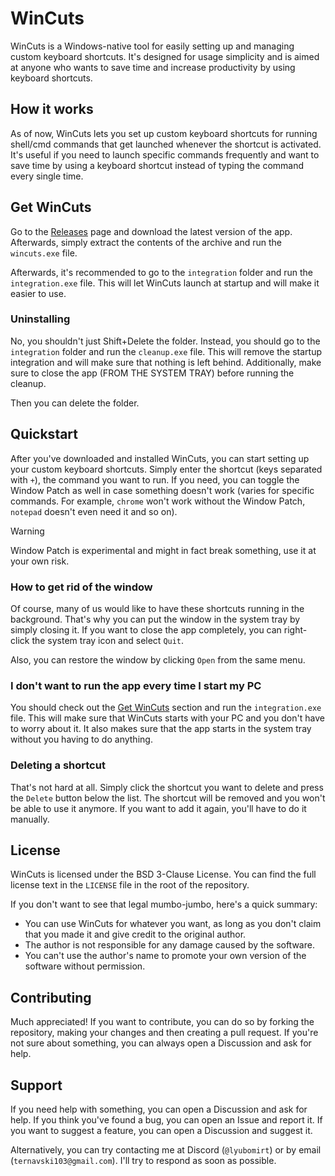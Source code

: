 # WinCuts

WinCuts is a Windows-native tool for easily setting up and managing custom keyboard shortcuts. It's designed for usage simplicity and is aimed at anyone who wants to save time and increase productivity by using keyboard shortcuts. 

## How it works

As of now, WinCuts lets you set up custom keyboard shortcuts for running shell/cmd commands that get launched whenever the shortcut is activated. It's useful if you need to launch specific commands frequently and want to save time by using a keyboard shortcut instead of typing the command every single time.

## Get WinCuts

Go to the [Releases](https://github.com/LyubomirT/wincuts/releases) page and download the latest version of the app. Afterwards, simply extract the contents of the archive and run the `wincuts.exe` file.

Afterwards, it's recommended to go to the `integration` folder and run the `integration.exe` file. This will let WinCuts launch at startup and will make it easier to use.

### Uninstalling

No, you shouldn't just Shift+Delete the folder. Instead, you should go to the `integration` folder and run the `cleanup.exe` file. This will remove the startup integration and will make sure that nothing is left behind. Additionally, make sure to close the app (FROM THE SYSTEM TRAY) before running the cleanup.

Then you can delete the folder.

## Quickstart

After you've downloaded and installed WinCuts, you can start setting up your custom keyboard shortcuts. Simply enter the shortcut (keys separated with `+`), the command you want to run. If you need, you can toggle the Window Patch as well in case something doesn't work (varies for specific commands. For example, `chrome` won't work without the Window Patch, `notepad` doesn't even need it and so on).

> [!WARNING]
> Window Patch is experimental and might in fact break something, use it at your own risk.

### How to get rid of the window

Of course, many of us would like to have these shortcuts running in the background. That's why you can put the window in the system tray by simply closing it. If you want to close the app completely, you can right-click the system tray icon and select `Quit`.

Also, you can restore the window by clicking `Open` from the same menu.

### I don't want to run the app every time I start my PC

You should check out the [Get WinCuts](#get-wincuts) section and run the `integration.exe` file. This will make sure that WinCuts starts with your PC and you don't have to worry about it. It also makes sure that the app starts in the system tray without you having to do anything.

### Deleting a shortcut

That's not hard at all. Simply click the shortcut you want to delete and press the `Delete` button below the list. The shortcut will be removed and you won't be able to use it anymore. If you want to add it again, you'll have to do it manually.

## License

WinCuts is licensed under the BSD 3-Clause License. You can find the full license text in the `LICENSE` file in the root of the repository.

If you don't want to see that legal mumbo-jumbo, here's a quick summary:

- You can use WinCuts for whatever you want, as long as you don't claim that you made it and give credit to the original author.
- The author is not responsible for any damage caused by the software.
- You can't use the author's name to promote your own version of the software without permission.

## Contributing

Much appreciated! If you want to contribute, you can do so by forking the repository, making your changes and then creating a pull request. If you're not sure about something, you can always open a Discussion and ask for help.

## Support

If you need help with something, you can open a Discussion and ask for help. If you think you've found a bug, you can open an Issue and report it. If you want to suggest a feature, you can open a Discussion and suggest it.

Alternatively, you can try contacting me at Discord (`@lyubomirt`) or by email (`ternavski103@gmail.com`). I'll try to respond as soon as possible. 